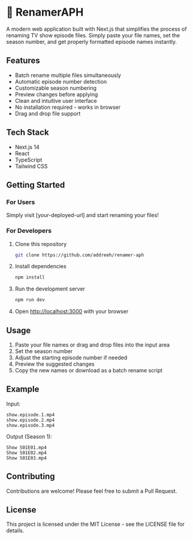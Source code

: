 # 📁 RenamerAPH
A modern web application built with Next.js that simplifies the process of renaming TV show episode files. Simply paste your file names, set the season number, and get properly formatted episode names instantly.

## Features

- Batch rename multiple files simultaneously
- Automatic episode number detection
- Customizable season numbering
- Preview changes before applying
- Clean and intuitive user interface
- No installation required - works in browser
- Drag and drop file support

## Tech Stack

- Next.js 14
- React
- TypeScript
- Tailwind CSS

## Getting Started

### For Users
Simply visit [your-deployed-url] and start renaming your files!

### For Developers

1. Clone this repository
   ```bash
   git clone https://github.com/addreeh/renamer-aph
   ```

2. Install dependencies
   ```bash
   npm install
   ```

3. Run the development server
   ```bash
   npm run dev
   ```

4. Open [http://localhost:3000](http://localhost:3000) with your browser

## Usage

1. Paste your file names or drag and drop files into the input area
2. Set the season number
3. Adjust the starting episode number if needed
4. Preview the suggested changes
5. Copy the new names or download as a batch rename script

## Example

Input:
```
show.episode.1.mp4
show.episode.2.mp4
show.episode.3.mp4
```

Output (Season 1):
```
Show S01E01.mp4
Show S01E02.mp4
Show S01E03.mp4
```

## Contributing

Contributions are welcome! Please feel free to submit a Pull Request.

## License

This project is licensed under the MIT License - see the LICENSE file for details.
